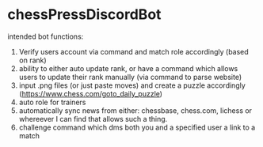 # chessPressDiscordBot

intended bot functions:
1. Verify users account via command and match role accordingly (based on rank)
2. ability to either auto update rank, or have a command which allows users to update their rank manually (via command to parse website)
3. input .png files (or just paste moves) and create a puzzle accordingly (https://www.chess.com/goto_daily_puzzle)
4. auto role for trainers
5. automatically sync news from either: chessbase, chess.com, lichess or whereever I can find that allows such a thing.
6. challenge command which dms both you and a specified user a link to a match

